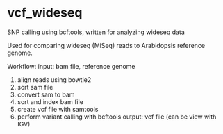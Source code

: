 # vcf_wideseq
SNP calling using bcftools, written for analyzing wideseq data

Used for comparing wideseq (MiSeq) reads to Arabidopsis reference genome. 

Workflow:
input: bam file, reference genome
1. align reads using bowtie2
2. sort sam file
3. convert sam to bam
4. sort and index bam file
5. create vcf file with samtools
6. perform variant calling with bcftools
output: vcf file (can be view with IGV)
